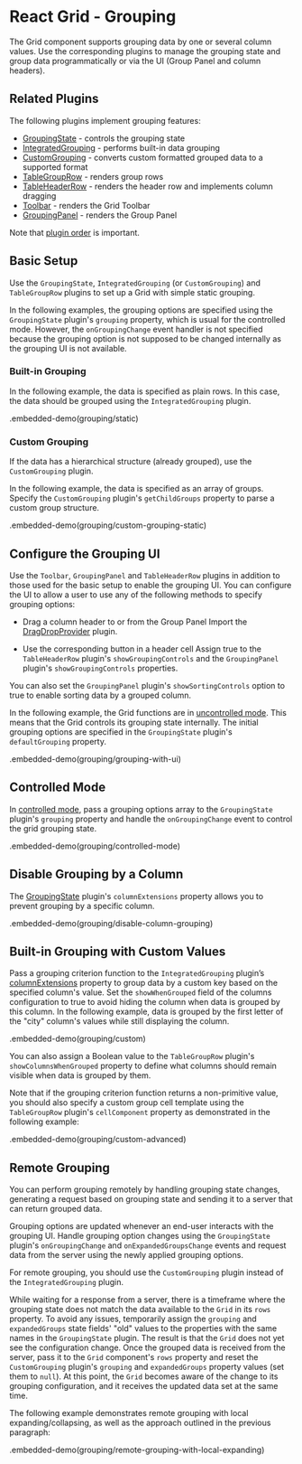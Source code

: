 # React Grid - Grouping

The Grid component supports grouping data by one or several column values. Use the corresponding plugins to manage the grouping state and group data programmatically or via the UI (Group Panel and column headers).

## Related Plugins

The following plugins implement grouping features:

- [GroupingState](../reference/grouping-state.md) - controls the grouping state
- [IntegratedGrouping](../reference/integrated-grouping.md) - performs built-in data grouping
- [CustomGrouping](../reference/custom-grouping.md) - converts custom formatted grouped data to a supported format
- [TableGroupRow](../reference/table-group-row.md) - renders group rows
- [TableHeaderRow](../reference/table-header-row.md) - renders the header row and implements column dragging
- [Toolbar](../reference/toolbar.md) - renders the Grid Toolbar
- [GroupingPanel](../reference/grouping-panel.md) - renders the Group Panel

Note that [plugin order](./plugin-overview.md#plugin-order) is important.

## Basic Setup

Use the `GroupingState`, `IntegratedGrouping` (or `CustomGrouping`) and `TableGroupRow` plugins to set up a Grid with simple static grouping.

In the following examples, the grouping options are specified using the `GroupingState` plugin's `grouping` property, which is usual for the controlled mode. However, the `onGroupingChange` event handler is not specified because the grouping option is not supposed to be changed internally as the grouping UI is not available.

### Built-in Grouping

In the following example, the data is specified as plain rows. In this case, the data should be grouped using the `IntegratedGrouping` plugin.

.embedded-demo(grouping/static)

### Custom Grouping

If the data has a hierarchical structure (already grouped), use the `CustomGrouping` plugin.

In the following example, the data is specified as an array of groups. Specify the `CustomGrouping` plugin's `getChildGroups` property to parse a custom group structure.

.embedded-demo(grouping/custom-grouping-static)

## Configure the Grouping UI

Use the `Toolbar`, `GroupingPanel` and `TableHeaderRow` plugins in addition to those used for the basic setup to enable the grouping UI. You can configure the UI to allow a user to use any of the following methods to specify grouping options:

- Drag a column header to or from the Group Panel
 Import the [DragDropProvider](../reference/drag-drop-provider.md) plugin.

- Use the corresponding button in a header cell
 Assign true to the `TableHeaderRow` plugin's `showGroupingControls` and the `GroupingPanel` plugin's `showGroupingControls` properties.

You can also set the `GroupingPanel` plugin's `showSortingControls` option to true to enable sorting data by a grouped column.

In the following example, the Grid functions are in [uncontrolled mode](controlled-and-uncontrolled-modes.md). This means that the Grid controls its grouping state internally. The initial grouping options are specified in the `GroupingState` plugin's `defaultGrouping` property.

.embedded-demo(grouping/grouping-with-ui)

## Controlled Mode

In [controlled mode](controlled-and-uncontrolled-modes.md), pass a grouping options array to the `GroupingState` plugin's `grouping` property and handle the `onGroupingChange` event to control the grid grouping state.

.embedded-demo(grouping/controlled-mode)

## Disable Grouping by a Column

The [GroupingState](../reference/grouping-state.md) plugin's `columnExtensions` property allows you to prevent grouping by a specific column.

.embedded-demo(grouping/disable-column-grouping)

## Built-in Grouping with Custom Values

Pass a grouping criterion function to the `IntegratedGrouping` plugin’s [columnExtensions](../reference/integrated-grouping.md#properties) property to group data by a custom key based on the specified column's value. Set the `showWhenGrouped` field of the columns configuration to true to avoid hiding the column when data is grouped by this column. In the following example, data is grouped by the first letter of the "city" column's values while still displaying the column.

.embedded-demo(grouping/custom)

You can also assign a Boolean value to the `TableGroupRow` plugin's `showColumnsWhenGrouped` property to define what columns should remain visible when data is grouped by them.

Note that if the grouping criterion function returns a non-primitive value, you should also specify a custom group cell template using the `TableGroupRow` plugin's `cellComponent` property as demonstrated in the following example:

.embedded-demo(grouping/custom-advanced)

## Remote Grouping

You can perform grouping remotely by handling grouping state changes, generating a request based on grouping state and sending it to a server that can return grouped data.

Grouping options are updated whenever an end-user interacts with the grouping UI. Handle grouping option changes using the `GroupingState` plugin's `onGroupingChange` and `onExpandedGroupsChange` events and request data from the server using the newly applied grouping options.

For remote grouping, you should use the `CustomGrouping` plugin instead of the `IntegratedGrouping` plugin.

While waiting for a response from a server, there is a timeframe where the grouping state does not match the data available to the `Grid` in its `rows` property. To avoid any issues, temporarily assign the `grouping` and `expandedGroups` state fields' "old" values to the properties with the same names in the `GroupingState` plugin. The result is that the `Grid` does not yet see the configuration change. Once the grouped data is received from the server, pass it to the `Grid` component's `rows` property and reset the `CustomGrouping` plugin's `grouping` and `expandedGroups` property values (set them to `null`). At this point, the `Grid` becomes aware of the change to its grouping configuration, and it receives the updated data set at the same time.

The following example demonstrates remote grouping with local expanding/collapsing, as well as the approach outlined in the previous paragraph:

.embedded-demo(grouping/remote-grouping-with-local-expanding)
